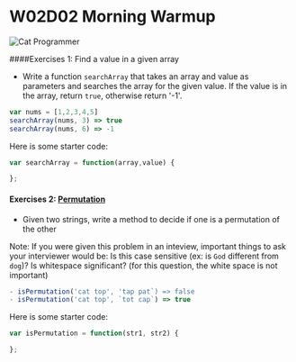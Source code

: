 # W02D02 Morning Warmup
![Cat Programmer](http://s2.quickmeme.com/img/99/9903c7c14add3fd0758b7b5b80c24d48101f296f13ce34736799a82c71f61bc2.jpg)

####Exercises 1: Find a value in a given array
 - Write a function `searchArray` that takes an array and value as parameters and searches the array for the given value. If the value is in the array, return `true`, otherwise return '-1'.
```javascript
var nums = [1,2,3,4,5]
searchArray(nums, 3) => true
searchArray(nums, 6) => -1
```
Here is some starter code:
```javascript
var searchArray = function(array,value) {

};
```


#### Exercises 2: [Permutation](https://en.wikipedia.org/wiki/Permutation)

- Given two strings, write a method to decide if one is a permutation of the other

Note: If you were given this problem in an inteview, important things to ask your interviewer would be:
Is this case sensitive (ex: is `God` different from `dog`)?
Is whitespace significant? (for this question, the white space is not important)

```javascript
- isPermutation('cat top', 'tap pat`) => false
- isPermutation('cat top', `tot cap`) => true
```
Here is some starter code:
```javascript
var isPermutation = function(str1, str2) {

};
```
